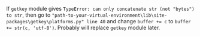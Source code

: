 If `getkey` module gives `TypeError: can only concatenate str (not "bytes") to str`, then go to `"path-to-your-virtual-environment\lib\site-packages\getkey\platforms.py" line 40` and change `buffer += c` to `buffer += str(c, 'utf-8')`.
Probably will replace `getkey` module later.